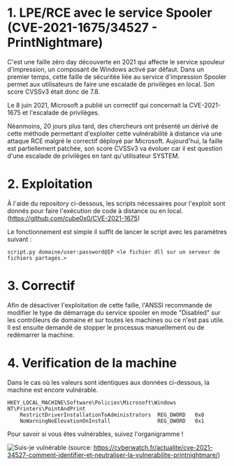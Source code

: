 # 1. LPE/RCE avec le service Spooler (CVE-2021-1675/34527 - PrintNightmare)


C'est une faille zéro day découverte en 2021 qui affecte le service spouleur d'impression, un composant de Windows activé par défaut. Dans un premier temps, cette faille de sécuritée liée au service d'impression Spooler permet aux utilisateurs de faire une escalade de privilèges en local. Son score CVSSv3 était donc de 7.8.

Le 8 juin 2021, Microsoft a publié un correctif qui concernait la CVE-2021-1675 et l'escalade de privilèges.

Néanmoins, 20 jours plus tard, des chercheurs ont présenté un dérivé de cette méthode permettant d'exploiter cette vulnérabilité à distance via une attaque RCE malgré le correctif déployé par Microsoft. Aujourd'hui, la faille est partiellement patchée, son score CVSSv3 va évoluer car il est question d'une escalade de privilèges en tant qu'utilisateur SYSTEM.

# 2. Exploitation

À l'aide du repository ci-dessous, les scripts nécessaires pour l'exploit sont donnés pour faire l'exécution de code à distance ou en local.
(https://github.com/cube0x0/CVE-2021-1675)

Le fonctionnement est simple il suffit de lancer le script avec les paramètres suivant : 
```
script.py domaine/user:password@IP <le fichier dll sur un serveur de fichiers partagés.>
```

# 3. Correctif

Afin de désactiver l'exploitation de cette faille, l'ANSSI recommande de modifier le type de démarrage du service spooler en mode "Disabled" sur les contrôleurs de domaine et sur toutes les machines ou ce n'est pas utile. Il est ensuite demandé de stopper le processus manuellement ou de redémarrer la machine.

# 4. Verification de la machine

Dans le cas où les valeurs sont identiques aux données ci-dessous, la machine est encore vulnérable.
```
HKEY_LOCAL_MACHINE\Software\Policies\Microsoft\Windows NT\Printers\PointAndPrint
    RestrictDriverInstallationToAdministrators  REG_DWORD   0x0
    NoWarningNoElevationOnInstall               REG_DWORD   0x1
````

Pour savoir si vous êtes vulnérables, suivez l'organigramme !

![Suis-je vulnérable](https://cyberwatch.fr/wp-content/uploads/2021/07/Spooler_schema8-1-1820x2048.jpg)
(source: https://cyberwatch.fr/actualite/cve-2021-34527-comment-identifier-et-neutraliser-la-vulnerabilite-printnightmare/)






